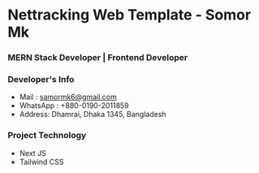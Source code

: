 # Nettracking Web Template - Somor Mk

### MERN Stack Developer | Frontend Developer

### Developer's Info
* Mail : samormk6@gmail.com
* WhatsApp : +880-0190-2011859
* Address: Dhamrai, Dhaka 1345, Bangladesh

### Project Technology
* Next JS
* Tailwind CSS